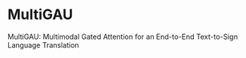 # MultiGAU
MultiGAU: Multimodal Gated Attention for an End-to-End Text-to-Sign Language Translation
